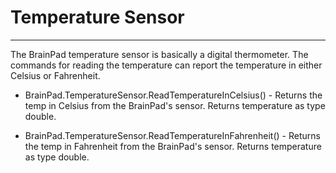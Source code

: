 # Temperature Sensor
---
The BrainPad temperature sensor is basically a digital thermometer. The commands for reading the temperature can report the temperature in either Celsius or Fahrenheit.
 
* BrainPad.TemperatureSensor.ReadTemperatureInCelsius() - Returns the temp in Celsius from the BrainPad's sensor. Returns temperature as type double.  

* BrainPad.TemperatureSensor.ReadTemperatureInFahrenheit() - Returns the temp in Fahrenheit from the BrainPad's sensor. Returns temperature as type double.